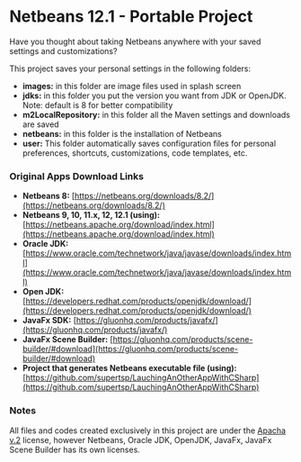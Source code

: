 # Netbeans 12.1 -  Portable Project

<!-- <img src="docs/images/image-banner.png" align="middle" width="3000"/> -->

Have you thought about taking Netbeans anywhere with your saved settings and customizations?

This project saves your personal settings in the following folders:

* **images:** in this folder are image files used in splash screen
* **jdks:** in this folder you put the version you want from JDK or OpenJDK. Note: default is 8 for better compatibility
* **m2LocalRepository:** in this folder all the Maven settings and downloads are saved
* **netbeans:** in this folder is the installation of Netbeans
* **user:** This folder automatically saves configuration files for personal preferences, shortcuts, customizations, code templates, etc.

### Original Apps Download Links
* **Netbeans 8:** [https://netbeans.org/downloads/8.2/](https://netbeans.org/downloads/8.2/)
* **Netbeans 9, 10, 11.x, 12, 12.1 (using):** [https://netbeans.apache.org/download/index.html](https://netbeans.apache.org/download/index.html)
* **Oracle JDK:** [https://www.oracle.com/technetwork/java/javase/downloads/index.html](https://www.oracle.com/technetwork/java/javase/downloads/index.html)
* **Open JDK:** [https://developers.redhat.com/products/openjdk/download/](https://developers.redhat.com/products/openjdk/download/)
* **JavaFx SDK:** [https://gluonhq.com/products/javafx/](https://gluonhq.com/products/javafx/)
* **JavaFx Scene Builder:** [https://gluonhq.com/products/scene-builder/#download](https://gluonhq.com/products/scene-builder/#download)
* **Project that generates Netbeans executable file (using):** [https://github.com/supertsp/LauchingAnOtherAppWithCSharp](https://github.com/supertsp/LauchingAnOtherAppWithCSharp)


### Notes
All files and codes created exclusively in this project are under the [Apacha v.2](https://www.apache.org/licenses/LICENSE-2.0) license, however Netbeans, Oracle JDK, OpenJDK, JavaFx, JavaFx Scene Builder has its own licenses.
